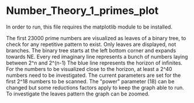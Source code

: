 # Number_Theory_1_primes_plot
In order to run, this file requires the matplotlib module to be installed.

The first 23000 prime numbers are visualized as leaves of a binary tree, to check for any repetitive pattern to exist.
Only leaves are displayed, not branches.
The binary tree starts at the left bottom corner and expands towards NE.
Every red imaginary line represents a bunch of numbers laying between 2^n and 2^(n-1)
The blue line represents the horizon of infinites.
For the numbers to be visualized close to the horizon, at least a 2^40 numbers need to be investigated.
The current parameters are set for the first 2^18 numbers to be scanned.
The "power" parameter (18) can be changed but some reductions factors apply to keep the graph able to run.
To investigate the leaves pattern the graph can be zoomed.
